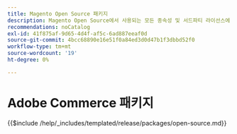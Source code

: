 ```yaml
---
title: Magento Open Source 패키지
description: Magento Open Source에서 사용되는 모든 종속성 및 서드파티 라이선스에 대해 알아봅니다.
recommendations: noCatalog
exl-id: 41f875af-9d65-4d4f-af5c-6ad887eeaf0d
source-git-commit: 4bcc68890e16e51f0a84ed3d0d47b1f3dbbd52f0
workflow-type: tm+mt
source-wordcount: '19'
ht-degree: 0%

---
```


# Adobe Commerce 패키지

{{$include /help/_includes/templated/release/packages/open-source.md}}
